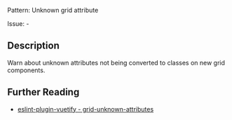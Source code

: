 Pattern: Unknown grid attribute

Issue: -

## Description

Warn about unknown attributes not being converted to classes on new grid components.

## Further Reading

* [eslint-plugin-vuetify - grid-unknown-attributes](https://github.com/vuetifyjs/eslint-plugin-vuetify/blob/master/lib/rules/grid-unknown-attributes.js)

